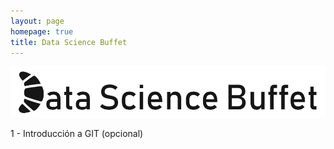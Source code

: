 ```yaml
---
layout: page
homepage: true
title: Data Science Buffet
---
```


![Data Science Buffet](./assets/img/logo.png)

1 - Introducción a GIT (opcional)


